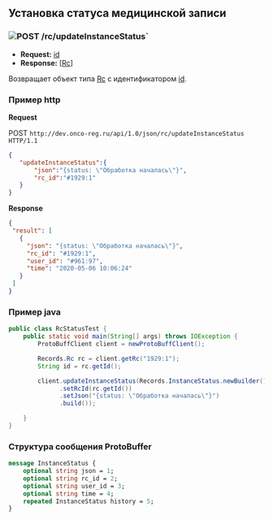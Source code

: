 ## Установка статуса медицинской записи

### ![POST](../../../img/post.png) /rc/updateInstanceStatus`
* **Request:** [id](../../../types/types.md#com.siams.med.api.InstanceStatus)
* **Response:** [[Rc](../../../types/types.md#com.siams.med.api.InstanceStatus)]

Возвращает объект типа [Rc](../../../types/types.md#com.siams.med.api.Rc) с идентификатором [id](../../../types/types.md#com.siams.med.api.Rc).

### Пример http

**Request**

POST `http://dev.onco-reg.ru/api/1.0/json/rc/updateInstanceStatus HTTP/1.1`
```json
{
   "updateInstanceStatus":{
       "json":"{status: \"Обработка началась\"}",
       "rc_id":"#1929:1"
   }
}

```

**Response**

```json
{
 "result": [
   {
     "json": "{status: \"Обработка началась\"}",
     "rc_id": "#1929:1",
     "user_id": "#961:97",
     "time": "2020-05-06 10:06:24"
   }
 ]
}


```

### Пример java

```java
public class RcStatusTest {
    public static void main(String[] args) throws IOException {
        ProtoBuffClient client = newProtoBuffClient();

        Records.Rc rc = client.getRc("1929:1");
        String id = rc.getId();

        client.updateInstanceStatus(Records.InstanceStatus.newBuilder()
              .setRcId(rc.getId())
              .setJson("{status: \"Обработка началась\"}")
              .build());

    }
}
```

### Структура сообщения ProtoBuffer

```proto
message InstanceStatus {
    optional string json = 1;
    optional string rc_id = 2;
    optional string user_id = 3;
    optional string time = 4;
    repeated InstanceStatus history = 5;
}

```